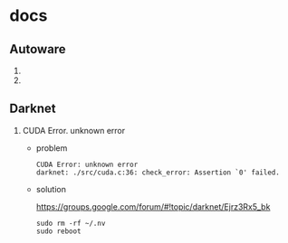 # docs

## Autoware

  1. 


  1.





## Darknet

  1. CUDA Error. unknown error
  
     - problem

       ``` 
       CUDA Error: unknown error
       darknet: ./src/cuda.c:36: check_error: Assertion `0' failed.
       ```

     - solution

       https://groups.google.com/forum/#!topic/darknet/Ejrz3Rx5_bk              

       ```
       sudo rm -rf ~/.nv
       sudo reboot
       ```
